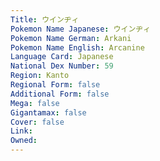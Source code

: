 ```yaml
---
﻿Title: ウインヂィ
Pokemon Name Japanese: ウインヂィ
Pokemon Name German: Arkani
Pokemon Name English: Arcanine
Language Card: Japanese
National Dex Number: 59
Region: Kanto
Regional Form: false
Additional Form: false
Mega: false
Gigantamax: false
Cover: false
Link: 
Owned: 
---
```


